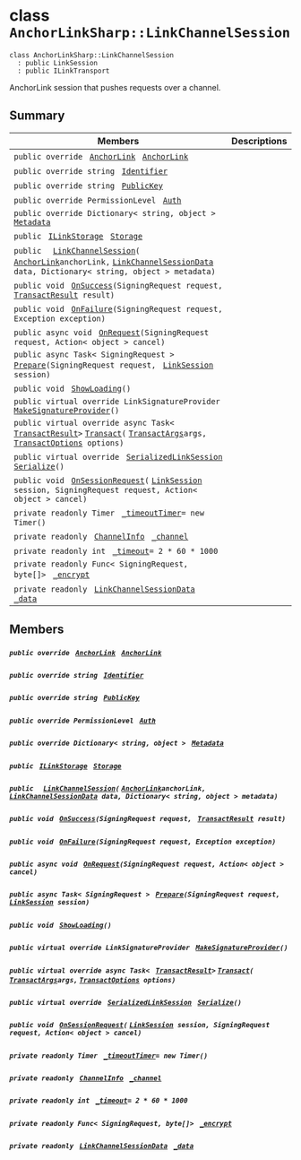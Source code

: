 # class `AnchorLinkSharp::LinkChannelSession` 

```
class AnchorLinkSharp::LinkChannelSession
  : public LinkSession
  : public ILinkTransport
```

AnchorLink session that pushes requests over a channel.

## Summary

 Members                                | Descriptions                                
----------------------------------------|---------------------------------------------
`public override ` [`AnchorLink`](.github/workflows/documentation/md/AnchorLinkSharp--AnchorLink.md#class_anchor_link_sharp_1_1_anchor_link)` ` [`AnchorLink`](#class_anchor_link_sharp_1_1_link_channel_session_1a24b28f0dba3b13e8f4a0fdaaa43dc231) | 
`public override string ` [`Identifier`](#class_anchor_link_sharp_1_1_link_channel_session_1aa5310da6bb012937b796146745fc5ed0) | 
`public override string ` [`PublicKey`](#class_anchor_link_sharp_1_1_link_channel_session_1ac55c0d79f35bdf0aeb50116a70d7bf55) | 
`public override PermissionLevel ` [`Auth`](#class_anchor_link_sharp_1_1_link_channel_session_1a31159c68680d5628c3d9b5a17461e0c8) | 
`public override Dictionary< string, object > ` [`Metadata`](#class_anchor_link_sharp_1_1_link_channel_session_1a6019b38152dde21b18ba0a443e1a9343) | 
`public ` [`ILinkStorage`](.github/workflows/documentation/md/AnchorLinkSharp.md#interface_anchor_link_sharp_1_1_i_link_storage)` ` [`Storage`](#class_anchor_link_sharp_1_1_link_channel_session_1a3198c2558a95eb66553955ab4b579438) | 
`public  ` [`LinkChannelSession`](#class_anchor_link_sharp_1_1_link_channel_session_1a38b43400852a044907e80c9790f5a310)`(` [`AnchorLink`](.github/workflows/documentation/md/AnchorLinkSharp--AnchorLink.md#class_anchor_link_sharp_1_1_anchor_link)` anchorLink, ` [`LinkChannelSessionData`](.github/workflows/documentation/md/AnchorLinkSharp--LinkChannelSessionData.md#class_anchor_link_sharp_1_1_link_channel_session_data)` data, Dictionary< string, object > metadata)` | 
`public void ` [`OnSuccess`](#class_anchor_link_sharp_1_1_link_channel_session_1ae42c87a32bf9bfaf937e577cecc1292a)`(SigningRequest request, ` [`TransactResult`](.github/workflows/documentation/md/AnchorLinkSharp--TransactResult.md#class_anchor_link_sharp_1_1_transact_result)` result)` | 
`public void ` [`OnFailure`](#class_anchor_link_sharp_1_1_link_channel_session_1a2881a07d943ba812c2ec609b33efd401)`(SigningRequest request, Exception exception)` | 
`public async void ` [`OnRequest`](#class_anchor_link_sharp_1_1_link_channel_session_1a2a447f06a5957b27add17fe4bd4992a1)`(SigningRequest request, Action< object > cancel)` | 
`public async Task< SigningRequest > ` [`Prepare`](#class_anchor_link_sharp_1_1_link_channel_session_1a2ba24fa9a86412c68780ae3157322251)`(SigningRequest request, ` [`LinkSession`](.github/workflows/documentation/md/AnchorLinkSharp--LinkSession.md#class_anchor_link_sharp_1_1_link_session)` session)` | 
`public void ` [`ShowLoading`](#class_anchor_link_sharp_1_1_link_channel_session_1a832760a5318046c0e28d3c99f9a71fa7)`()` | 
`public virtual override LinkSignatureProvider ` [`MakeSignatureProvider`](#class_anchor_link_sharp_1_1_link_channel_session_1a58701db8173ae17a7f6dc5d10b5a07f2)`()` | 
`public virtual override async Task< ` [`TransactResult`](.github/workflows/documentation/md/AnchorLinkSharp--TransactResult.md#class_anchor_link_sharp_1_1_transact_result)` > ` [`Transact`](#class_anchor_link_sharp_1_1_link_channel_session_1a397043797e66dbe522d629d3f6d9c03c)`(` [`TransactArgs`](.github/workflows/documentation/md/AnchorLinkSharp--TransactArgs.md#class_anchor_link_sharp_1_1_transact_args)` args, ` [`TransactOptions`](.github/workflows/documentation/md/AnchorLinkSharp--TransactOptions.md#class_anchor_link_sharp_1_1_transact_options)` options)` | 
`public virtual override ` [`SerializedLinkSession`](.github/workflows/documentation/md/AnchorLinkSharp--SerializedLinkSession.md#class_anchor_link_sharp_1_1_serialized_link_session)` ` [`Serialize`](#class_anchor_link_sharp_1_1_link_channel_session_1ae1257a731a7a371b5ea948a9aec66ebb)`()` | 
`public void ` [`OnSessionRequest`](#class_anchor_link_sharp_1_1_link_channel_session_1ab43ebe78aa7d484d52f5d1f80e8a0e74)`(` [`LinkSession`](.github/workflows/documentation/md/AnchorLinkSharp--LinkSession.md#class_anchor_link_sharp_1_1_link_session)` session, SigningRequest request, Action< object > cancel)` | 
`private readonly Timer ` [`_timeoutTimer`](#class_anchor_link_sharp_1_1_link_channel_session_1aec27ec5582d418e91eded422e6b1eb04)`= new Timer()` | 
`private readonly ` [`ChannelInfo`](.github/workflows/documentation/md/AnchorLinkSharp--ChannelInfo.md#class_anchor_link_sharp_1_1_channel_info)` ` [`_channel`](#class_anchor_link_sharp_1_1_link_channel_session_1a4731b265f658311f52f7b90cca76ef00) | 
`private readonly int ` [`_timeout`](#class_anchor_link_sharp_1_1_link_channel_session_1a454e8b462819b572e30ebeb9f6ddbce0)`= 2 * 60 * 1000` | 
`private readonly Func< SigningRequest, byte[]> ` [`_encrypt`](#class_anchor_link_sharp_1_1_link_channel_session_1a34cbdc20b84287001f83b076061bf397) | 
`private readonly ` [`LinkChannelSessionData`](.github/workflows/documentation/md/AnchorLinkSharp--LinkChannelSessionData.md#class_anchor_link_sharp_1_1_link_channel_session_data)` ` [`_data`](#class_anchor_link_sharp_1_1_link_channel_session_1a55660cf814d6e480e886295f85bea33c) | 

## Members

##### `public override ` [`AnchorLink`](.github/workflows/documentation/md/AnchorLinkSharp--AnchorLink.md#class_anchor_link_sharp_1_1_anchor_link)` ` [`AnchorLink`](#class_anchor_link_sharp_1_1_link_channel_session_1a24b28f0dba3b13e8f4a0fdaaa43dc231) 

##### `public override string ` [`Identifier`](#class_anchor_link_sharp_1_1_link_channel_session_1aa5310da6bb012937b796146745fc5ed0) 

##### `public override string ` [`PublicKey`](#class_anchor_link_sharp_1_1_link_channel_session_1ac55c0d79f35bdf0aeb50116a70d7bf55) 

##### `public override PermissionLevel ` [`Auth`](#class_anchor_link_sharp_1_1_link_channel_session_1a31159c68680d5628c3d9b5a17461e0c8) 

##### `public override Dictionary< string, object > ` [`Metadata`](#class_anchor_link_sharp_1_1_link_channel_session_1a6019b38152dde21b18ba0a443e1a9343) 

##### `public ` [`ILinkStorage`](.github/workflows/documentation/md/AnchorLinkSharp.md#interface_anchor_link_sharp_1_1_i_link_storage)` ` [`Storage`](#class_anchor_link_sharp_1_1_link_channel_session_1a3198c2558a95eb66553955ab4b579438) 

##### `public  ` [`LinkChannelSession`](#class_anchor_link_sharp_1_1_link_channel_session_1a38b43400852a044907e80c9790f5a310)`(` [`AnchorLink`](.github/workflows/documentation/md/AnchorLinkSharp--AnchorLink.md#class_anchor_link_sharp_1_1_anchor_link)` anchorLink, ` [`LinkChannelSessionData`](.github/workflows/documentation/md/AnchorLinkSharp--LinkChannelSessionData.md#class_anchor_link_sharp_1_1_link_channel_session_data)` data, Dictionary< string, object > metadata)` 

##### `public void ` [`OnSuccess`](#class_anchor_link_sharp_1_1_link_channel_session_1ae42c87a32bf9bfaf937e577cecc1292a)`(SigningRequest request, ` [`TransactResult`](.github/workflows/documentation/md/AnchorLinkSharp--TransactResult.md#class_anchor_link_sharp_1_1_transact_result)` result)` 

##### `public void ` [`OnFailure`](#class_anchor_link_sharp_1_1_link_channel_session_1a2881a07d943ba812c2ec609b33efd401)`(SigningRequest request, Exception exception)` 

##### `public async void ` [`OnRequest`](#class_anchor_link_sharp_1_1_link_channel_session_1a2a447f06a5957b27add17fe4bd4992a1)`(SigningRequest request, Action< object > cancel)` 

##### `public async Task< SigningRequest > ` [`Prepare`](#class_anchor_link_sharp_1_1_link_channel_session_1a2ba24fa9a86412c68780ae3157322251)`(SigningRequest request, ` [`LinkSession`](.github/workflows/documentation/md/AnchorLinkSharp--LinkSession.md#class_anchor_link_sharp_1_1_link_session)` session)` 

##### `public void ` [`ShowLoading`](#class_anchor_link_sharp_1_1_link_channel_session_1a832760a5318046c0e28d3c99f9a71fa7)`()` 

##### `public virtual override LinkSignatureProvider ` [`MakeSignatureProvider`](#class_anchor_link_sharp_1_1_link_channel_session_1a58701db8173ae17a7f6dc5d10b5a07f2)`()` 

##### `public virtual override async Task< ` [`TransactResult`](.github/workflows/documentation/md/AnchorLinkSharp--TransactResult.md#class_anchor_link_sharp_1_1_transact_result)` > ` [`Transact`](#class_anchor_link_sharp_1_1_link_channel_session_1a397043797e66dbe522d629d3f6d9c03c)`(` [`TransactArgs`](.github/workflows/documentation/md/AnchorLinkSharp--TransactArgs.md#class_anchor_link_sharp_1_1_transact_args)` args, ` [`TransactOptions`](.github/workflows/documentation/md/AnchorLinkSharp--TransactOptions.md#class_anchor_link_sharp_1_1_transact_options)` options)` 

##### `public virtual override ` [`SerializedLinkSession`](.github/workflows/documentation/md/AnchorLinkSharp--SerializedLinkSession.md#class_anchor_link_sharp_1_1_serialized_link_session)` ` [`Serialize`](#class_anchor_link_sharp_1_1_link_channel_session_1ae1257a731a7a371b5ea948a9aec66ebb)`()` 

##### `public void ` [`OnSessionRequest`](#class_anchor_link_sharp_1_1_link_channel_session_1ab43ebe78aa7d484d52f5d1f80e8a0e74)`(` [`LinkSession`](.github/workflows/documentation/md/AnchorLinkSharp--LinkSession.md#class_anchor_link_sharp_1_1_link_session)` session, SigningRequest request, Action< object > cancel)` 

##### `private readonly Timer ` [`_timeoutTimer`](#class_anchor_link_sharp_1_1_link_channel_session_1aec27ec5582d418e91eded422e6b1eb04)`= new Timer()` 

##### `private readonly ` [`ChannelInfo`](.github/workflows/documentation/md/AnchorLinkSharp--ChannelInfo.md#class_anchor_link_sharp_1_1_channel_info)` ` [`_channel`](#class_anchor_link_sharp_1_1_link_channel_session_1a4731b265f658311f52f7b90cca76ef00) 

##### `private readonly int ` [`_timeout`](#class_anchor_link_sharp_1_1_link_channel_session_1a454e8b462819b572e30ebeb9f6ddbce0)`= 2 * 60 * 1000` 

##### `private readonly Func< SigningRequest, byte[]> ` [`_encrypt`](#class_anchor_link_sharp_1_1_link_channel_session_1a34cbdc20b84287001f83b076061bf397) 

##### `private readonly ` [`LinkChannelSessionData`](.github/workflows/documentation/md/AnchorLinkSharp--LinkChannelSessionData.md#class_anchor_link_sharp_1_1_link_channel_session_data)` ` [`_data`](#class_anchor_link_sharp_1_1_link_channel_session_1a55660cf814d6e480e886295f85bea33c) 

